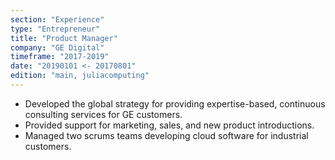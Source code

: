 ```yaml
---
section: "Experience"
type: "Entrepreneur"
title: "Product Manager"
company: "GE Digital"
timeframe: "2017-2019"
date: "20190101 <- 20170801"
edition: "main, juliacomputing"
---
```

- Developed the global strategy for providing expertise-based, continuous consulting services for GE customers.
- Provided support for marketing, sales, and new product introductions.
- Managed two scrums teams developing cloud software for industrial customers.